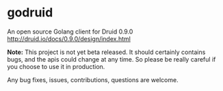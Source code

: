 godruid
=======

An open source Golang client for Druid 0.9.0 http://druid.io/docs/0.9.0/design/index.html

**Note:** This project is not yet beta released. It should certainly contains bugs, and the apis could change at any time. So please be really careful if you choose to use it in production.

Any bug fixes, issues, contributions, questions are welcome.